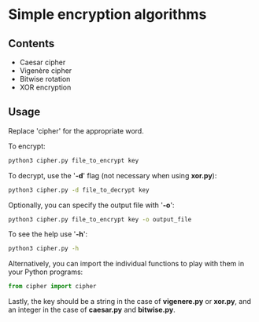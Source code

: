 # Simple encryption algorithms

## Contents

- Caesar cipher
- Vigenère cipher
- Bitwise rotation
- XOR encryption

## Usage

Replace 'cipher' for the appropriate word.

To encrypt:

```bash
python3 cipher.py file_to_encrypt key
```

To decrypt, use the '**-d**' flag (not necessary when using **xor.py**):

```bash
python3 cipher.py -d file_to_decrypt key
```

Optionally, you can specify the output file with '**-o**':

```bash
python3 cipher.py file_to_encrypt key -o output_file
```

To see the help use '**-h**':

```bash
python3 cipher.py -h
```

Alternatively, you can import the individual functions to play with them in your Python programs:

```python
from cipher import cipher
```

Lastly, the key should be a string in the case of **vigenere.py** or **xor.py**, and an integer in the case of **caesar.py** and **bitwise.py**.
